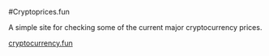 #Cryptoprices.fun 

A simple site for checking some of the current major cryptocurrency prices. 

[cryptocurrency.fun](http://www.cryptoprices.fun)

